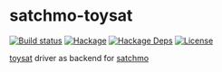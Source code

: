 satchmo-toysat
==============

[![Build status](https://github.com/msakai/satchmo-toysat/actions/workflows/build.yaml/badge.svg)](https://github.com/msakai/satchmo-toysat/actions/workflows/build.yaml)
[![Hackage](https://img.shields.io/hackage/v/satchmo-toysat.svg)](https://hackage.haskell.org/package/satchmo-toysat)
[![Hackage Deps](https://img.shields.io/hackage-deps/v/satchmo-toysat.svg)](https://packdeps.haskellers.com/feed?needle=satchmo-toysat)
[![License](https://img.shields.io/badge/License-BSD%203--Clause-blue.svg)](https://opensource.org/licenses/BSD-3-Clause)

[toysat](https://hackage.haskell.org/package/toysolver) driver as backend for [satchmo](https://hackage.haskell.org/package/satchmo)
